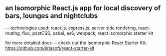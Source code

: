 ## an Isomorphic React.js app for local discovery of bars, lounges and nightclubs

-- technologies used:  react.js, express.js, server side rendering, react-routing, flux, postCSS, babel, es6, webpack, react isomorphic starter kit


for more detailed docs -- check out the Isomorphic React Starter Kit: 
https://github.com/kriasoft/react-starter-kit
